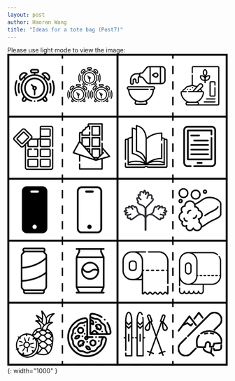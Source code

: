 ```yaml
---
layout: post
author: Haoran Wang
title: "Ideas for a tote bag (Post7)"
---
```

Please use light mode to view the image:
![Image of design with text removed](/assets/images/Manus_et_Machina_course_images/25-05-15-tote5/png_Wordless.png){: width="1000" }


